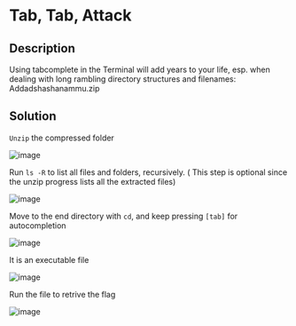 # Tab, Tab, Attack
## Description
Using tabcomplete in the Terminal will add years to your life, esp. when dealing with long rambling directory structures and filenames: Addadshashanammu.zip
## Solution
`Unzip` the compressed folder

![image](https://user-images.githubusercontent.com/70738420/178288391-a9902e2d-38e6-4a45-94dc-ec788a1b8e3d.png)

Run `ls -R` to list all files and folders, recursively. ( This step is optional since the unzip progress lists all the extracted files) 

![image](https://user-images.githubusercontent.com/70738420/178287387-7aa8ba8f-a0b9-4394-be9b-70f67f0f2258.png)

Move to the end directory with `cd`, and keep pressing `[tab]` for autocompletion

![image](https://user-images.githubusercontent.com/70738420/178287772-11ace6e5-a9cf-4e07-8b49-a8154be367be.png)

It is an executable file 

![image](https://user-images.githubusercontent.com/70738420/178287947-6008b92e-3895-452e-a21e-d1a5a28dc86e.png)

Run the file to retrive the flag

![image](https://user-images.githubusercontent.com/70738420/178288122-9708b95d-ce00-431d-97bd-764ca2b12a9e.png)